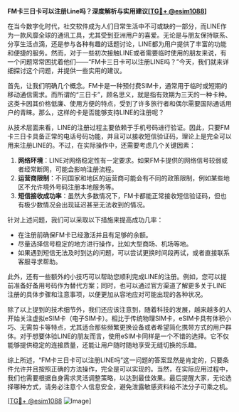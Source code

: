 **FM卡三日卡可以注册Line吗？深度解析与实用建议[[TG💪+ @esim1088](https://t.me/s/esim1088)]**

在当今数字化时代，社交软件成为人们日常生活中不可或缺的一部分，而LINE作为一款风靡全球的通讯工具，尤其受到亚洲用户的喜爱。无论是与朋友保持联系、分享生活点滴，还是参与各种有趣的话题讨论，LINE都为用户提供了丰富的功能和便捷的服务。然而，对于一些初次接触LINE或者需要临时使用的朋友来说，有一个问题常常困扰着他们——“FM卡三日卡可以注册LINE吗？”今天，我们就来详细探讨这个问题，并提供一些实用的建议。

首先，让我们明确几个概念。FM卡是一种预付费SIM卡，通常用于临时或短期的移动通信需求。而所谓的“三日卡”，顾名思义，就是指有效期为三天的一种卡种。这类卡因其价格低廉、使用方便的特点，受到了许多旅行者和偶尔需要国际通话用户的青睐。那么，这样的卡是否能够支持LINE的注册呢？

从技术层面来看，LINE的注册过程主要依赖于手机号码进行验证。因此，只要FM卡三日卡具备正常的电话号码功能，并且可以接收短信验证码，理论上是完全可以用来注册LINE的。不过，在实际操作中，还需要考虑几个关键因素：

1. **网络环境**：LINE对网络稳定性有一定要求。如果FM卡提供的网络信号较弱或者经常断网，可能会影响注册流程。
2. **运营商限制**：不同国家和地区的运营商可能会有不同的政策限制，例如某些地区不允许境外号码注册本地服务等。
3. **短信接收成功率**：虽然大多数情况下，FM卡都能正常接收短信验证码，但也有极少数情况会出现延迟甚至无法收到的情况。

针对上述问题，我们可以采取以下措施来提高成功几率：

- 在注册前确保FM卡已经激活并且有足够的余额。
- 尽量选择信号稳定的地方进行操作，比如大型商场、机场等地。
- 如果遇到短信无法及时到达的问题，可以尝试更换时间段再试，或者直接联系客服寻求帮助。

此外，还有一些额外的小技巧可以帮助您顺利完成LINE的注册。例如，您可以提前准备好备用号码作为替代方案；同时，也可以通过官方渠道了解更多关于LINE注册的具体步骤和注意事项，以便更加从容地应对可能出现的各种状况。

除了以上提到的技术细节外，我们还应该注意到，随着科技的发展，越来越多的人开始关注虚拟eSIM卡（电子SIM卡）。相比于传统物理SIM卡，eSIM卡具有体积小巧、无需剪卡等特点，尤其适合那些频繁更换设备或者希望简化携带方式的用户群体。对于想要体验LINE的朋友而言，使用eSIM卡同样是一个不错的选择。它不仅能够提供稳定的连接质量，还能让用户随时随地享受无缝切换的乐趣。

综上所述，“FM卡三日卡可以注册LINE吗”这一问题的答案显然是肯定的，只要条件允许并且按照正确的方法操作，完全是可以实现的。当然，在实际应用过程中，我们也需要根据自身需求灵活调整策略，以达到最佳效果。最后提醒大家，无论选择哪种方式，请务必注意个人信息安全，避免泄露敏感资料给不法分子可乘之机。

[[TG💪+ @esim1088](https://t.me/s/esim1088) ![Image](https://i.postimg.cc/4NQfJmqS/Snipaste-2025-05-13-00-14-12.png)]
